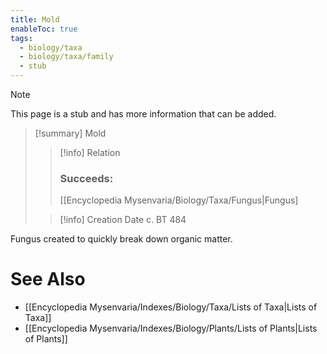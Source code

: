 ```yaml
---
title: Mold
enableToc: true
tags:
  - biology/taxa
  - biology/taxa/family
  - stub
---
```


> [!note]
> This page is a stub and has more information that can be added.

> [!summary] Mold
> > [!info] Relation
> > ### Succeeds:
> > [[Encyclopedia Mysenvaria/Biology/Taxa/Fungus|Fungus]
>
> > [!info] Creation Date
> > c. BT 484

Fungus created to quickly break down organic matter.

# See Also
- [[Encyclopedia Mysenvaria/Indexes/Biology/Taxa/Lists of Taxa|Lists of Taxa]]
- [[Encyclopedia Mysenvaria/Indexes/Biology/Plants/Lists of Plants|Lists of Plants]]
